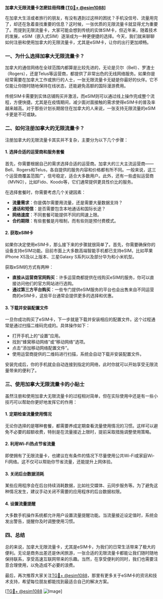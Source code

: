 **加拿大无限流量卡怎麽註冊飛機 [[TG💪+ @esim1088](https://t.me/s/esim1088)]**

在加拿大生活或者旅行的朋友，有没有遇到过这样的困扰？手机没信号、流量用完了，却还在急着查找重要的信息？这时候，一张优质的无限流量卡就显得尤为重要了。而提到无限流量卡，大家可能会想到传统的实体SIM卡，但近年来，随着技术的发展，eSIM（嵌入式SIM）逐渐成为一种更便捷的选择。今天，我们就来聊聊如何注册和使用加拿大的无限流量卡，尤其是eSIM卡，让你的出行更加顺畅。

### 一、为什么选择加拿大无限流量卡？

加拿大的通信网络在全球范围内都算是比较先进的，无论是贝尔（Bell）、罗渣士（Rogers），还是Telus等运营商，都提供了非常出色的无线网络服务。如果你是经常需要在加拿大工作或旅行的人士，一张无限流量卡无疑是你最好的伙伴。它不仅能让你随时随地保持在线状态，还能避免高额的国际漫游费用。

传统SIM卡需要到实体店铺购买并激活，而eSIM则可以通过线上操作完成整个流程，方便快捷。尤其是在疫情期间，减少面对面接触的需求使得eSIM卡的普及率越来越高。对于那些计划长期居住在加拿大的人来说，一张支持无限流量的eSIM卡更是不可或缺。

### 二、如何注册加拿大的无限流量卡？

注册加拿大的无限流量卡其实并不复杂，主要分为以下几个步骤：

#### 1. 选择合适的运营商和服务套餐

首先，你需要根据自己的需求选择合适的运营商。加拿大的三大主流运营商——Bell、Rogers和Telus，各自提供的服务内容和价格都有所不同。一般来说，这三个运营商覆盖范围广，信号稳定，适合大多数用户。此外，还有一些虚拟运营商（MVNO），比如Fido、Koodo等，它们通常提供更具性价比的服务。

在选择套餐时，你需要考虑几个关键因素：
- **流量需求**：你是偶尔需要用流量，还是需要大量数据支持？
- **通话和短信**：是否需要包含本地通话和国际长途？
- **网络速度**：不同套餐可能提供不同的网速上限。
- **合约期限**：有些套餐是月租制，而有些则是预付费模式。

#### 2. 获取eSIM卡

如果你决定使用eSIM卡，那么接下来的步骤就很简单了。首先，你需要确保你的设备支持eSIM功能。目前市面上大多数高端智能手机都已支持eSIM，比如苹果iPhone XS及以上版本、三星Galaxy S系列以及部分华为和小米机型。

获取eSIM的方式有两种：
- **直接从运营商官网购买**：许多运营商都提供在线购买eSIM的服务，你可以直接访问他们的官方网站进行选购。
- **通过第三方平台购买**：一些专门提供eSIM服务的平台也会出售来自不同运营商的eSIM卡，这些平台通常会提供更多的选择和优惠。

#### 3. 下载并安装配置文件

一旦你成功购买了eSIM卡，下一步就是下载并安装相应的配置文件。这个过程通常是通过扫描二维码完成的。具体操作如下：
- 打开手机上的“设置”应用。
- 找到“蜂窝移动网络”或“移动网络”选项。
- 点击“添加移动网络配置文件”。
- 使用运营商提供的二维码进行扫描，系统会自动下载并安装配置文件。

安装完成后，你的手机就会自动连接到指定的网络，此时你就可以开始享受无限流量带来的便利了。

### 三、使用加拿大无限流量卡的小贴士

虽然注册和使用加拿大无限流量卡的过程相对简单，但在实际使用中还是有一些小技巧可以帮助你更好地发挥它的作用：

#### 1. 定期检查流量使用情况

无论你选择的是哪种套餐，都需要养成定期查看流量使用情况的习惯。这样可以避免不必要的超额收费，特别是在流量接近上限时，提前采取措施调整使用策略。

#### 2. 利用Wi-Fi热点节省流量

即使拥有了无限流量卡，也建议在有条件的情况下尽量使用公共Wi-Fi或家庭Wi-Fi网络。这不仅可以帮助你节省流量，还能提升上网体验。

#### 3. 关闭后台数据消耗

某些应用程序会在后台持续消耗数据，比如社交媒体、云同步服务等。为了避免这种情况发生，建议手动关闭不需要的应用程序的后台数据权限。

#### 4. 设置流量提醒

大多数手机操作系统都允许用户设置流量提醒功能。当流量接近设定值时，系统会发出警告，提醒你及时调整使用习惯。

### 四、总结

总的来说，加拿大无限流量卡，尤其是eSIM卡，为我们的日常生活带来了极大的便利。无论是商务出差还是休闲旅游，一张合适的无限流量卡都能让我们随时随地保持联系，享受高速互联网带来的乐趣。当然，在享受便利的同时，我们也需要注意合理使用，以免造成不必要的浪费。

最后，再次推荐大家关注[TG💪+ @esim1088](https://t.me/s/esim1088)，那里有更多关于eSIM卡的资讯和技术支持，希望每位朋友都能找到最适合自己的解决方案。

[[TG💪+ @esim1088](https://t.me/s/esim1088) ![Image](https://i.postimg.cc/4NQfJmqS/Snipaste-2025-05-13-00-14-12.png)]